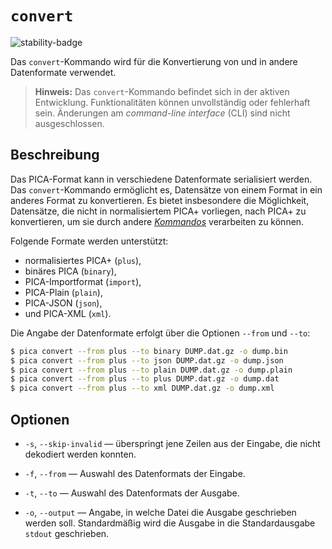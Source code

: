 # `convert`

![stability-badge](https://img.shields.io/badge/stability-unstable-red?style=flat-square)

Das `convert`-Kommando wird für die Konvertierung von und in andere
Datenformate verwendet.

> **Hinweis:** Das `convert`-Kommando befindet sich in der aktiven
> Entwicklung. Funktionalitäten können unvollständig oder fehlerhaft
> sein. Änderungen am _command-line interface_ (CLI) sind nicht
> ausgeschlossen.

## Beschreibung

Das PICA-Format kann in verschiedene Datenformate serialisiert werden.
Das `convert`-Kommando ermöglicht es, Datensätze von einem Format in ein
anderes Format zu konvertieren. Es bietet insbesondere die Möglichkeit,
Datensätze, die nicht in normalisiertem PICA+ vorliegen, nach PICA+ zu
konvertieren, um sie durch andere [_Kommandos_] verarbeiten zu können.

Folgende Formate werden unterstützt:

* normalisiertes PICA+ (`plus`),
* binäres PICA (`binary`),
* PICA-Importformat (`import`),
* PICA-Plain (`plain`),
* PICA-JSON (`json`),
* und PICA-XML (`xml`).

Die Angabe der Datenformate erfolgt über die Optionen `--from` und
`--to`:

```bash
$ pica convert --from plus --to binary DUMP.dat.gz -o dump.bin
$ pica convert --from plus --to json DUMP.dat.gz -o dump.json
$ pica convert --from plus --to plain DUMP.dat.gz -o dump.plain
$ pica convert --from plus --to plus DUMP.dat.gz -o dump.dat
$ pica convert --from plus --to xml DUMP.dat.gz -o dump.xml
```

## Optionen

* `-s`, `--skip-invalid` — überspringt jene Zeilen aus der Eingabe, die nicht
  dekodiert werden konnten.

* `-f`, `--from` — Auswahl des Datenformats der Eingabe.

* `-t`, `--to` — Auswahl des Datenformats der Ausgabe.

* `-o`, `--output` — Angabe, in welche Datei die Ausgabe geschrieben
  werden soll. Standardmäßig wird die Ausgabe in die Standardausgabe
  `stdout` geschrieben.


[_Kommandos_]: ./index.md

